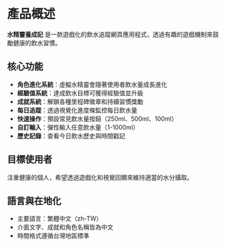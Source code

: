 # 產品概述

**水精靈養成記** 是一款遊戲化的飲水追蹤網頁應用程式，透過有趣的遊戲機制來鼓勵健康的飲水習慣。

## 核心功能
- **角色進化系統**：虛擬水精靈會隨著使用者飲水量成長進化
- **經驗值系統**：達成飲水目標可獲得經驗值並升級
- **成就系統**：解鎖各種里程碑徽章和持續習慣獎勵
- **每日追蹤**：透過視覺化進度條監控每日飲水量
- **快速操作**：預設常見飲水量按鈕（250ml、500ml、100ml）
- **自訂輸入**：彈性輸入任意飲水量（1-1000ml）
- **歷史記錄**：查看今日飲水歷史與時間戳記

## 目標使用者
注重健康的個人，希望透過遊戲化和視覺回饋來維持適當的水分攝取。

## 語言與在地化
- 主要語言：繁體中文（zh-TW）
- 介面文字、成就和角色名稱皆為中文
- 時間格式遵循台灣地區標準